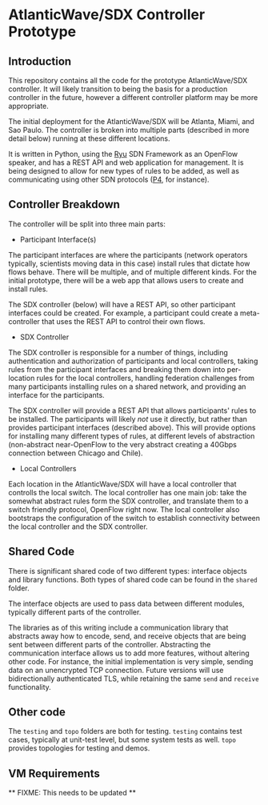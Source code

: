 # AtlanticWave/SDX Controller Prototype

## Introduction

This repository contains all the code for the prototype AtlanticWave/SDX controller. It will likely transition to being the basis for a production controller in the future, however a different controller platform may be more appropriate.

The initial deployment for the AtlanticWave/SDX will be Atlanta, Miami, and Sao Paulo. The controller is broken into multiple parts (described in more detail below) running at these different locations.

It is written in Python, using the [Ryu](https://osrg.github.io/ryu/) SDN Framework as an OpenFlow speaker, and has a REST API and web application for management. It is being designed to allow for new types of rules to be added, as well as communicating using other SDN protocols ([P4](http://p4.org/), for instance).



## Controller Breakdown

The controller will be split into three main parts:
 *  Participant Interface(s)

The participant interfaces are where the participants (network operators typically, scientists moving data in this case) install rules that dictate how flows behave. There will be multiple, and of multiple different kinds. For the initial prototype, there will be a web app that allows users to create and install rules.

The SDX controller (below) will have a REST API, so other participant interfaces could be created. For example, a participant could create a meta-controller that uses the REST API to control their own flows.

 *  SDX Controller

The SDX controller is responsible for a number of things, including authentication and authorization of participants and local controllers, taking rules from the participant interfaces and breaking them down into per-location rules for the local controllers, handling federation challenges from many participants installing rules on a shared network, and providing an interface for the participants.

The SDX controller will provide a REST API that allows participants' rules to be installed. The participants will likely _not_ use it directly, but rather than provides participant interfaces (described above). This will provide options for installing many different types of rules, at different levels of abstraction (non-abstract near-OpenFlow to the very abstract creating a 40Gbps connection between Chicago and Chile). 

 * Local Controllers

Each location in the AtlanticWave/SDX will have a local controller that controlls the local switch. The local controller has one main job: take the somewhat abstract rules form the SDX controller, and translate them to a switch friendly protocol, OpenFlow right now. The local controller also bootstraps the configuration of the switch to establish connectivity between the local controller and the SDX controller.


## Shared Code

There is significant shared code of two different types: interface objects and library functions. Both types of shared code can be found in the `shared` folder.

The interface objects are used to pass data between different modules, typically different parts of the controller.

The libraries as of this writing include a communication library that abstracts away how to encode, send, and receive objects that are being sent between different parts of the controller. Abstracting the communication interface allows us to add more features, without altering other code. For instance, the initial implementation is very simple, sending data on an unencrypted TCP connection. Future versions will use bidirectionally authenticated TLS, while retaining the same `send` and `receive` functionality.



## Other code

The `testing` and `topo` folders are both for testing. `testing` contains test cases, typically at unit-test level, but some system tests as well. `topo` provides topologies for testing and demos.


## VM Requirements

** FIXME: This needs to be updated **